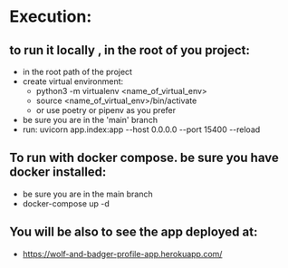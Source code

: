 
# Execution: 

## to run it locally , in the root of you project:
- in the root path of the project
- create virtual environment:
    - python3 -m virtualenv <name_of_virtual_env>
    - source <name_of_virtual_env>/bin/activate
    - or use poetry or pipenv as you prefer
- be sure you are in the 'main' branch
- run:
  uvicorn app.index:app --host 0.0.0.0 --port 15400 --reload


## To run with docker compose.  be sure you have docker installed:
- be sure you are in the main branch
- docker-compose up -d 


## You will be also to see the app deployed at:
- https://wolf-and-badger-profile-app.herokuapp.com/


